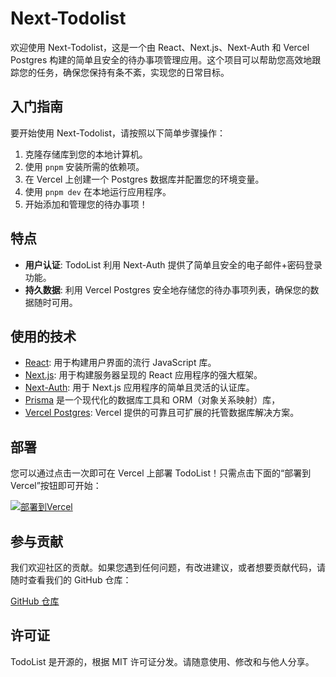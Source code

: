 # Next-Todolist

欢迎使用 Next-Todolist，这是一个由 React、Next.js、Next-Auth 和 Vercel Postgres 构建的简单且安全的待办事项管理应用。这个项目可以帮助您高效地跟踪您的任务，确保您保持有条不紊，实现您的日常目标。

## 入门指南

要开始使用 Next-Todolist，请按照以下简单步骤操作：

1. 克隆存储库到您的本地计算机。
2. 使用 `pnpm` 安装所需的依赖项。
3. 在 Vercel 上创建一个 Postgres 数据库并配置您的环境变量。
4. 使用 `pnpm dev` 在本地运行应用程序。
5. 开始添加和管理您的待办事项！

## 特点

- **用户认证**: TodoList 利用 Next-Auth 提供了简单且安全的电子邮件+密码登录功能。
- **持久数据**: 利用 Vercel Postgres 安全地存储您的待办事项列表，确保您的数据随时可用。

## 使用的技术

- [React](https://reactjs.org/): 用于构建用户界面的流行 JavaScript 库。
- [Next.js](https://nextjs.org/): 用于构建服务器呈现的 React 应用程序的强大框架。
- [Next-Auth](https://next-auth.js.org/): 用于 Next.js 应用程序的简单且灵活的认证库。
- [Prisma](https://prisma.yoga/) 是一个现代化的数据库工具和 ORM（对象关系映射）库，
- [Vercel Postgres](https://vercel.com/postgres): Vercel 提供的可靠且可扩展的托管数据库解决方案。

## 部署

您可以通过点击一次即可在 Vercel 上部署 TodoList！只需点击下面的“部署到 Vercel”按钮即可开始：

[![部署到Vercel](https://vercel.com/button)](https://vercel.com/new/clone?demo-title=React%20Next.js%20TodoList&demo-description=简单的React%20Next.js%20TodoList%20项目仓库。&demo-url=https://react-nextjs-todolist.vercel.app/&demo-image=%2F%2Fimages.ctfassets.net%2Fe5382hct74si%2F7rsVQ1ZBSiWe9JGO6FUeZZ%2F210cba91036ca912b2770e0bd5d6cc5d%2Fthumbnail.png&project-name=React%20Next.js%20TodoList&repository-name=react-nextjs-todolist&repository-url=https%3A%2F%2Fgithub.com%2FAnsonZnl%2Freact-nextjs-todolist&from=templates&skippable-integrations=1&env=NEXTAUTH_SECRET&envDescription=生成一个随机密钥:&envLink=https://generate-secret.vercel.app/&stores=%5B%7B%22type%22%3A%22postgres%22%7D%5D&)

## 参与贡献

我们欢迎社区的贡献。如果您遇到任何问题，有改进建议，或者想要贡献代码，请随时查看我们的 GitHub 仓库：

[GitHub 仓库](https://github.com/AnsonZnl/react-nextjs-todolist)

## 许可证

TodoList 是开源的，根据 MIT 许可证分发。请随意使用、修改和与他人分享。
